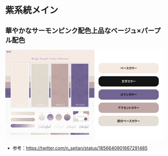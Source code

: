 # 紫系統メイン
## 華やかなサーモンピンク配色上品なベージュ×パープル配色
![](./.image/purple001.png)
- 参考：https://twitter.com/n_seitan/status/1856640901667291485

## 